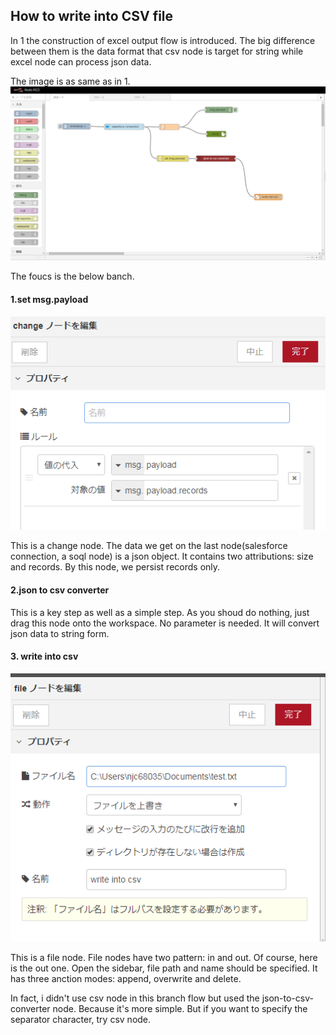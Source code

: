 ## How to write into CSV file 

In 1 the construction of excel output flow is introduced. 
The big difference between them is the data format that csv node is target for string while excel node can process json data.

The image is as same as in 1.
![Complete Image](/img/b6NDwE.png)

The foucs is the below banch.

#### 1.set msg.payload

![Complete Image](/img/7yMB63.png)

This is a change node. The data we get on the last node(salesforce connection, a soql node) is a json object. It contains two attributions: size and records. By this node, we persist records only.

#### 2.json to csv converter

This is a key step as well as a simple step. As you shoud do nothing, just drag this node onto the workspace. No parameter is needed.
It will convert json data to string form.

#### 3. write into csv

![Complete Image](/img/2dfAMQ.png)

This is a file node. File nodes have two pattern: in and out. Of course, here is the out one. Open the sidebar, file path and name should be specified. It has three anction modes: append, overwrite and delete.

In fact, i didn't use csv node in this branch flow but used the json-to-csv-converter node. Because it's more simple.
But if you want to specify the separator character, try csv node.

